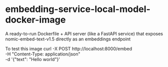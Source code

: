 # embedding-service-local-model-docker-image

A ready-to-run Dockerfile + API server (like a FastAPI service) that exposes nomic-embed-text-v1.5 directly as an embeddings endpoint

To test this image
curl -X POST http://localhost:8000/embed \
     -H "Content-Type: application/json" \
     -d '{"text": "Hello world"}'
